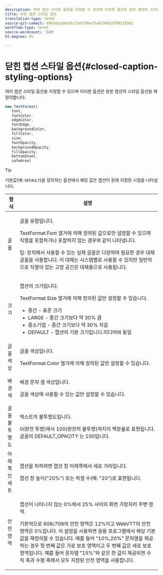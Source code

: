 ```yaml
---
description: 여러 캡션 스타일 옵션을 지정할 수 있으며 이러한 옵션은 원본 캡션의 스타일 옵션을 재정의합니다.
title: 닫힌 캡션 스타일 옵션
translation-type: tm+mt
source-git-commit: 89bdda1d4bd5c126f19ba75a819942df901183d1
workflow-type: tm+mt
source-wordcount: '349'
ht-degree: 0%

---
```



# 닫힌 캡션 스타일 옵션{#closed-caption-styling-options}

여러 캡션 스타일 옵션을 지정할 수 있으며 이러한 옵션은 원본 캡션의 스타일 옵션을 재정의합니다.

```js
new TextFormat( 
   font,  
   fontColor,  
   edgeColor,  
   fontEdge,  
   backgroundColor,  
   fillColor,  
   size,  
   fontOpacity,  
   backgroundOpacity,  
   fillOpacity, 
   bottomInset, 
   safeArea) 
```

>[!TIP]
>
>기본값(예: `DEFAULT`)을 정의하는 옵션에서 해당 값은 캡션이 원래 지정된 시점을 나타냅니다.

<table frame="all" colsep="1" rowsep="1" id="table_87205DEFEE384AF4AF83952B15E18A42"> 
 <thead> 
  <tr rowsep="1"> 
   <th colname="1" class="entry"> 형식 </th> 
   <th colname="2" class="entry"> 설명 </th> 
  </tr> 
 </thead>
 <tbody> 
  <tr rowsep="1"> 
   <td colname="1"> 글꼴 </td> 
   <td colname="2"> <p>글꼴 유형입니다. </p> <p><span class="codeph"> TextFormat.Font </span> 열거에 의해 정의된 값으로만 설정할 수 있으며 직렬을 포함하거나 포함하지 않는 경우와 같이 나타냅니다. </p> <p>팁: 장치에서 사용할 수 있는 실제 글꼴은 다양하며 필요한 경우 대체 글꼴을 사용합니다. 이 대체는 시스템별로 사용할 수 있지만 일반적으로 직렬이 있는 고정 공간은 대체용으로 사용됩니다. </p> </td> 
  </tr> 
  <tr rowsep="1"> 
   <td colname="1"> 크기 </td> 
   <td colname="2"> <p>캡션의 크기입니다. </p> <p> <span class="codeph"> TextFormat.Size </span> 열거에 의해 정의된 값만 설정할 수 있습니다. 
     <ul compact="yes" id="ul_544BFC7A46474A74839477108F1AB1E9"> 
      <li id="li_A592ED46B8DF4D8FAD7AF3BD931A712B"> <span class="codeph"> 중간  </span> - 표준 크기 </li> 
      <li id="li_4F8CEDE54965430EB707DD3D5B2E3F87"> <span class="codeph"> LARGE  </span> - 중간 크기보다 약 30% 큼 </li> 
      <li id="li_D78D823883F54D869118BAB58257E377"> <span class="codeph"> 중소기업  </span> - 중간 크기보다 약 30% 작음 </li> 
      <li id="li_9299C13408584A38835F8D91BD048083"> <span class="codeph"> DEFAULT  </span> - 캡션의 기본 크기입니다.미디어와 동일 </li> 
     </ul> </p> </td> 
  </tr> 
  <tr rowsep="1"> 
   <td colname="1"> 글꼴 색상 </td> 
   <td colname="2"> <p>글꼴 색상입니다. </p> <p><span class="codeph"> TextFormat.Color </span> 열거에 의해 정의된 값만 설정할 수 있습니다. </p> </td> 
  </tr> 
  <tr rowsep="1"> 
   <td colname="1"> 배경색 </td> 
   <td colname="2"> <p>배경 문자 셀 색상입니다. </p> <p>글꼴 색상에 사용할 수 있는 값만 설정할 수 있습니다. </p> </td> 
  </tr> 
  <tr rowsep="1"> 
   <td colname="1"> 글꼴 불투명도 </td> 
   <td colname="2"> <p>텍스트의 불투명도입니다. </p> <p>0(완전 투명)에서 100(완전히 불투명)까지의 백분율로 표현됩니다. <span class="codeph"> 글꼴의 DEFAULT_OPACITY </span> 는 100입니다. </p> </td> 
  </tr> 
  <tr rowsep="1"> 
   <td colname="1"> 아래쪽 인세트 </td> 
   <td colname="2"> <p>캡션을 피하려면 캡션 창 아래쪽에서 세로 거리입니다. </p> <p>캡션 창 높이("20%") 또는 픽셀 수(예: "20")로 표현됩니다. </p> </td> 
  </tr> 
  <tr rowsep="1"> 
   <td colname="1"> 안전 영역 </td> 
   <td colname="2"> <p>캡션이 나타나지 않는 0%에서 25% 사이의 화면 가장자리 주변 영역. </p> <p>기본적으로 608/708의 안전 영역은 12%이고 WebVTT의 안전 영역은 0%입니다. 이 설정을 사용하면 응용 프로그램에서 해당 기본값을 재정의할 수 있습니다. 예를 들어 "10%,20%" 문자열을 제공하는 경우 첫 번째 값은 가로 보호 영역이고 두 번째 값은 세로 보호 영역입니다. 예를 들어 문자열 "15%"와 같은 한 값이 제공되면 수직 축과 수평 축에서 모두 지정된 안전 영역을 사용합니다. </p> </td> 
  </tr> 
 </tbody> 
</table>

